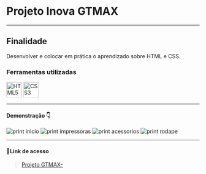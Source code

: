 # Projeto Inova GTMAX 
---
## Finalidade
Desenvolver e colocar em prática o aprendizado sobre HTML e CSS.
### Ferramentas utilizadas 
<p align="left"> <img src="https://cdn.jsdelivr.net/gh/devicons/devicon/icons/html5/html5-original.svg" alt="HTML5" width="40" height="40"/>
<img src="https://cdn.jsdelivr.net/gh/devicons/devicon/icons/css3/css3-original.svg" alt="CSS3" width="40" height="40"/> 



---

#### Demonstração 👇
![print inicio](/printss/telainicial.png)
![print impressoras](/printss/impressoras.png)
![print acessorios](/printss/acessorrios.png)
![print rodape](/printss/rodape.png)


---
#### 🔗Link de acesso
>[Projeto GTMAX-](https://projeto-inovar-gtmax-2024.onrender.com/)


